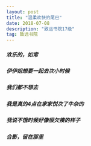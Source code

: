 ```yaml
---
layout: post
title: "温柔欢快的尾巴"
date: 2018-07-08 
description: "致远书院17级"
tag: 致远书院 
---   
```


##### 欢乐的，如常
##### 伊伊姐想要一起去次小时候
##### 我们都不想去
##### 我是真的4点在家家悦次了牛杂的
##### 我说不饿时候好像很欠揍的样子
##### 合影，留在那里